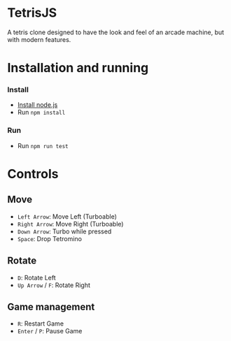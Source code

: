 # TetrisJS
A tetris clone designed to have the look and feel of an arcade machine, but with modern features.

# Installation and running

### Install
* [Install node.js](https://nodejs.org/en/)
* Run `npm install`

### Run
* Run `npm run test`

# Controls

## Move
* `Left Arrow`: Move Left (Turboable)
* `Right Arrow`: Move Right (Turboable)
* `Down Arrow`: Turbo while pressed
* `Space`: Drop Tetromino

## Rotate
* `D`: Rotate Left
* `Up Arrow` / `F`: Rotate Right

## Game management
* `R`: Restart Game
* `Enter` / `P`: Pause Game
